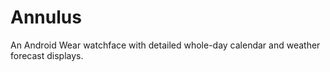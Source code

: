 # Annulus

An Android Wear watchface with detailed whole-day calendar and weather forecast displays.
